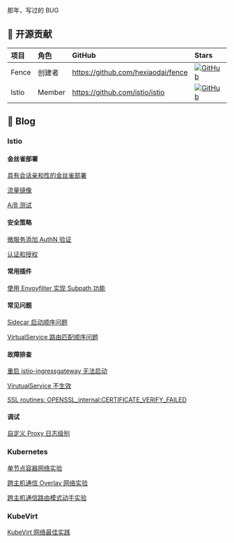 那年，写过的 BUG

## 🎉 开源贡献

| 项目 | 角色 | GitHub | Stars |
| :---- | :---- | :---- | :---- |
| Fence | 创建者 | <https://github.com/hexiaodai/fence> | [![GitHub](https://img.shields.io/github/stars/hexiaodai/fence?logo=github&labelColor=495867&color=495867)](https://github.com/hexiaodai/fence) |
| Istio | Member | <https://github.com/istio/istio> | [![GitHub](https://img.shields.io/github/stars/istio/istio?logo=github&labelColor=495867&color=495867)](https://github.com/istio/istio) |

## 📝 Blog

### Istio

#### 金丝雀部署

[具有会话亲和性的金丝雀部署](istio/canary/具有会话亲和性的金丝雀部署.md)

[流量镜像](./istio/canary/流量镜像.md)

[A/B 测试](./istio/canary/AB测试.md)

#### 安全策略

[微服务添加 AuthN 验证](./istio/安全/authn.md)

[认证和授权](./istio/安全/认证和授权.md)

#### 常用插件

[使用 Envoyfilter 实现 Subpath 功能](./istio/envoyfilter/subpath.md)

#### 常见问题

[Sidecar 启动顺序问题](./istio/faq/sidecar启动顺序问题.md)

[VirtualService 路由匹配顺序问题](./istio/faq/virtualservice路由匹配顺序问题.md)

#### 故障排查

[重启 istio-ingressgateway 无法启动](./istio/troubleshooting/重启istio-ingressgateway无法启动.md)

[VirutualService 不生效](./istio/troubleshooting/virutualservice不生效.md)

[SSL routines: OPENSSL_internal:CERTIFICATE_VERIFY_FAILED](./istio/troubleshooting/tls证书认证错误.md)

#### 调试

[自定义 Proxy 日志级别](./istio/debug/自定义Proxy日志级别.md)

### Kubernetes

[单节点容器网络实验](./kubernetes/network/单节点容器网络实验.md)

[跨主机通信 Overlay 网络实验](./kubernetes/network/跨主机通信overlay网络实验.md)

[跨主机通信路由模式动手实验](./kubernetes/network/跨主机通信路由模式动手实验.md)
<!-- [容器网络学习记录](./kubernetes/network/doc.md) -->

### KubeVirt

[KubeVirt 网络最佳实践](./kubevirt/network/kubevirt-spiderpool.md)
